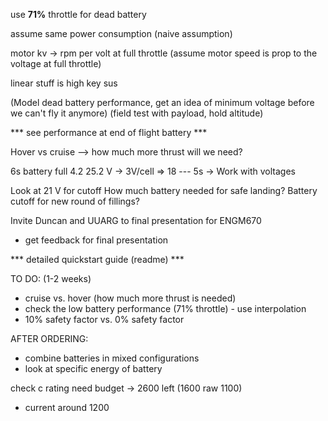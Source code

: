 use **71%** throttle for dead battery

assume same power consumption (naive assumption)

motor kv -> rpm per volt at full throttle (assume motor speed is prop to the voltage at full throttle)

linear stuff is high key sus 

(Model dead battery performance, get an idea of minimum voltage before we can't fly it anymore)
(field test with payload, hold altitude)

*** see performance at end of flight battery ***

Hover vs cruise --> how much more thrust will we need?

6s battery full 4.2 25.2 V -> 3V/cell => 18 --- 5s -> 
Work with voltages

Look at 21 V for cutoff
How much battery needed for safe landing?
Battery cutoff for new round of fillings?

Invite Duncan and UUARG to final presentation for ENGM670
- get feedback for final presentation

*** detailed quickstart guide (readme) ***

TO DO: (1-2 weeks)
- cruise vs. hover (how much more thrust is needed) 
- check the low battery performance (71% throttle) - use interpolation 
- 10% safety factor vs. 0% safety factor

AFTER ORDERING:
- combine batteries in mixed configurations
- look at specific energy of battery

check c rating
need
budget -> 2600 left (1600 raw 1100)
- current around 1200

